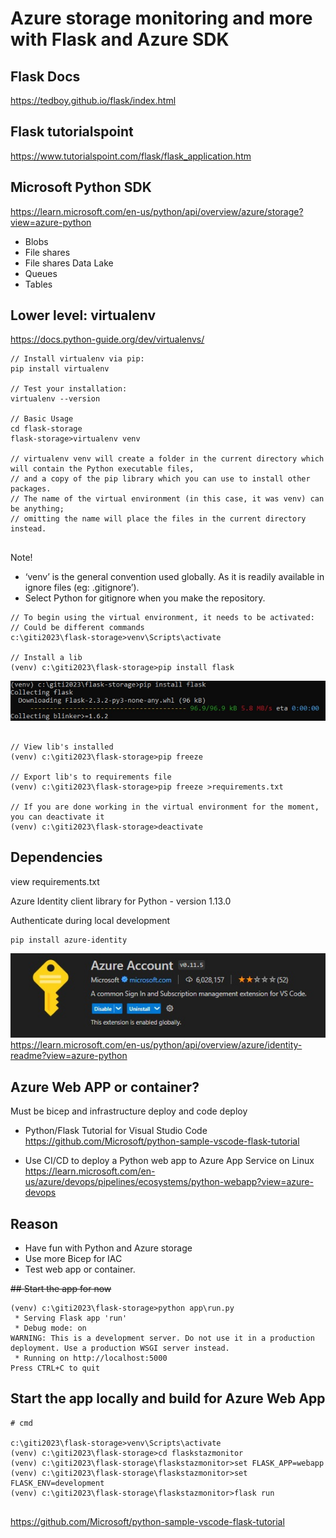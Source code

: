 # Azure storage monitoring and more with Flask and Azure SDK

## Flask Docs

https://tedboy.github.io/flask/index.html

## Flask tutorialspoint

https://www.tutorialspoint.com/flask/flask_application.htm

## Microsoft Python SDK

https://learn.microsoft.com/en-us/python/api/overview/azure/storage?view=azure-python

* Blobs
* File shares
* File shares Data Lake
* Queues
* Tables


## Lower level: virtualenv

https://docs.python-guide.org/dev/virtualenvs/

```
// Install virtualenv via pip:
pip install virtualenv

// Test your installation:
virtualenv --version

// Basic Usage
cd flask-storage
flask-storage>virtualenv venv

// virtualenv venv will create a folder in the current directory which will contain the Python executable files, 
// and a copy of the pip library which you can use to install other packages. 
// The name of the virtual environment (in this case, it was venv) can be anything; 
// omitting the name will place the files in the current directory instead.


```
Note!
* ‘venv’ is the general convention used globally. As it is readily available in ignore files (eg: .gitignore’).
* Select Python for gitignore when you make the repository.

```
// To begin using the virtual environment, it needs to be activated:
// Could be different commands
c:\giti2023\flask-storage>venv\Scripts\activate

// Install a lib
(venv) c:\giti2023\flask-storage>pip install flask

```
![Install lib ](https://github.com/spawnmarvel/flask-storage/blob/main/images/install_lib.jpg)
```

// View lib's installed
(venv) c:\giti2023\flask-storage>pip freeze

// Export lib's to requirements file
(venv) c:\giti2023\flask-storage>pip freeze >requirements.txt

// If you are done working in the virtual environment for the moment, you can deactivate it
(venv) c:\giti2023\flask-storage>deactivate

```

## Dependencies

view requirements.txt

Azure Identity client library for Python - version 1.13.0

Authenticate during local development
```
pip install azure-identity
```

![Install Azure account ](https://github.com/spawnmarvel/flask-storage/blob/main/images/install_az_account.jpg)
https://learn.microsoft.com/en-us/python/api/overview/azure/identity-readme?view=azure-python

## Azure Web APP or container?

Must be bicep and infrastructure deploy and code deploy

* Python/Flask Tutorial for Visual Studio Code
https://github.com/Microsoft/python-sample-vscode-flask-tutorial

* Use CI/CD to deploy a Python web app to Azure App Service on Linux
https://learn.microsoft.com/en-us/azure/devops/pipelines/ecosystems/python-webapp?view=azure-devops

## Reason

* Have fun with Python and Azure storage
* Use more Bicep for IAC
* Test web app or container.


~~## Start the app for now~~

```
(venv) c:\giti2023\flask-storage>python app\run.py
 * Serving Flask app 'run'
 * Debug mode: on
WARNING: This is a development server. Do not use it in a production deployment. Use a production WSGI server instead.
 * Running on http://localhost:5000
Press CTRL+C to quit
```
## Start the app locally and build for Azure Web App

```
# cmd

c:\giti2023\flask-storage>venv\Scripts\activate
(venv) c:\giti2023\flask-storage>cd flaskstazmonitor
(venv) c:\giti2023\flask-storage\flaskstazmonitor>set FLASK_APP=webapp
(venv) c:\giti2023\flask-storage\flaskstazmonitor>set FLASK_ENV=development
(venv) c:\giti2023\flask-storage\flaskstazmonitor>flask run


```

https://github.com/Microsoft/python-sample-vscode-flask-tutorial
